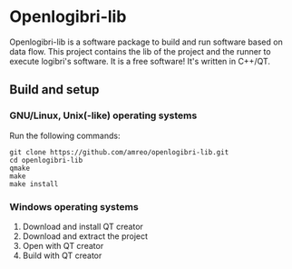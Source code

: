 # Openlogibri-lib
Openlogibri-lib is a software package to build and run software based on data flow.
This project contains the lib of the project and the runner to execute logibri's software.
It is a free software! 
It's written in C++/QT.
## Build and setup
### GNU/Linux, Unix(-like) operating systems
Run the following commands:
```shell
git clone https://github.com/amreo/openlogibri-lib.git
cd openlogibri-lib
qmake
make
make install
```
### Windows operating systems
1. Download and install QT creator
2. Download and extract the project
3. Open with QT creator
4. Build with QT creator

